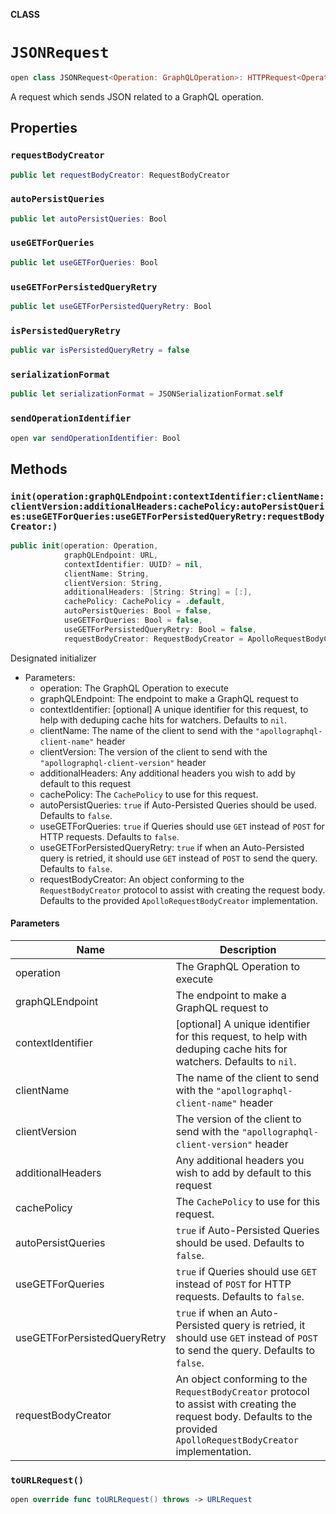 **CLASS**

# `JSONRequest`

```swift
open class JSONRequest<Operation: GraphQLOperation>: HTTPRequest<Operation>
```

A request which sends JSON related to a GraphQL operation.

## Properties
### `requestBodyCreator`

```swift
public let requestBodyCreator: RequestBodyCreator
```

### `autoPersistQueries`

```swift
public let autoPersistQueries: Bool
```

### `useGETForQueries`

```swift
public let useGETForQueries: Bool
```

### `useGETForPersistedQueryRetry`

```swift
public let useGETForPersistedQueryRetry: Bool
```

### `isPersistedQueryRetry`

```swift
public var isPersistedQueryRetry = false
```

### `serializationFormat`

```swift
public let serializationFormat = JSONSerializationFormat.self
```

### `sendOperationIdentifier`

```swift
open var sendOperationIdentifier: Bool
```

## Methods
### `init(operation:graphQLEndpoint:contextIdentifier:clientName:clientVersion:additionalHeaders:cachePolicy:autoPersistQueries:useGETForQueries:useGETForPersistedQueryRetry:requestBodyCreator:)`

```swift
public init(operation: Operation,
            graphQLEndpoint: URL,
            contextIdentifier: UUID? = nil,
            clientName: String,
            clientVersion: String,
            additionalHeaders: [String: String] = [:],
            cachePolicy: CachePolicy = .default,
            autoPersistQueries: Bool = false,
            useGETForQueries: Bool = false,
            useGETForPersistedQueryRetry: Bool = false,
            requestBodyCreator: RequestBodyCreator = ApolloRequestBodyCreator())
```

Designated initializer

- Parameters:
  - operation: The GraphQL Operation to execute
  - graphQLEndpoint: The endpoint to make a GraphQL request to
  - contextIdentifier:  [optional] A unique identifier for this request, to help with deduping cache hits for watchers. Defaults to `nil`.
  - clientName: The name of the client to send with the `"apollographql-client-name"` header
  - clientVersion:  The version of the client to send with the `"apollographql-client-version"` header
  - additionalHeaders: Any additional headers you wish to add by default to this request
  - cachePolicy: The `CachePolicy` to use for this request.
  - autoPersistQueries: `true` if Auto-Persisted Queries should be used. Defaults to `false`.
  - useGETForQueries: `true` if Queries should use `GET` instead of `POST` for HTTP requests. Defaults to `false`.
  - useGETForPersistedQueryRetry: `true` if when an Auto-Persisted query is retried, it should use `GET` instead of `POST` to send the query. Defaults to `false`.
  - requestBodyCreator: An object conforming to the `RequestBodyCreator` protocol to assist with creating the request body. Defaults to the provided `ApolloRequestBodyCreator` implementation.

#### Parameters

| Name | Description |
| ---- | ----------- |
| operation | The GraphQL Operation to execute |
| graphQLEndpoint | The endpoint to make a GraphQL request to |
| contextIdentifier | [optional] A unique identifier for this request, to help with deduping cache hits for watchers. Defaults to `nil`. |
| clientName | The name of the client to send with the `"apollographql-client-name"` header |
| clientVersion | The version of the client to send with the `"apollographql-client-version"` header |
| additionalHeaders | Any additional headers you wish to add by default to this request |
| cachePolicy | The `CachePolicy` to use for this request. |
| autoPersistQueries | `true` if Auto-Persisted Queries should be used. Defaults to `false`. |
| useGETForQueries | `true` if Queries should use `GET` instead of `POST` for HTTP requests. Defaults to `false`. |
| useGETForPersistedQueryRetry | `true` if when an Auto-Persisted query is retried, it should use `GET` instead of `POST` to send the query. Defaults to `false`. |
| requestBodyCreator | An object conforming to the `RequestBodyCreator` protocol to assist with creating the request body. Defaults to the provided `ApolloRequestBodyCreator` implementation. |

### `toURLRequest()`

```swift
open override func toURLRequest() throws -> URLRequest
```
